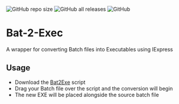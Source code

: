 ![GitHub repo size](https://img.shields.io/github/repo-size/amakvana/Bat-2-Exec)
![GitHub all releases](https://img.shields.io/github/downloads/amakvana/Bat-2-Exec/total)
![GitHub](https://img.shields.io/github/license/amakvana/EzYuzu)

# Bat-2-Exec
A wrapper for converting Batch files into Executables using IExpress 

## Usage
* Download the [Bat2Exe](https://github.com/amakvana/Bat-2-Exec/releases/download/v1.0/Bat2Exe.bat) script
* Drag your Batch file over the script and the conversion will begin 
* The new EXE will be placed alongside the source batch file 
